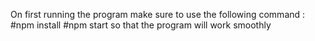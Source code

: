 On first running the program make sure to use the following command :
#npm install
#npm start 
so that the program will work smoothly 
